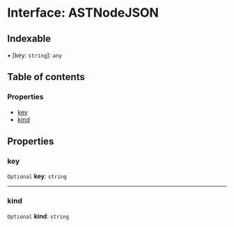 # Interface: ASTNodeJSON

## Indexable

▪ \[key: `string`]: `any`

## Table of contents

### Properties

* [key](/en/auto-docs/fixed-layout-editor/interfaces/ASTNodeJSON.md#key)
* [kind](/en/auto-docs/fixed-layout-editor/interfaces/ASTNodeJSON.md#kind)

## Properties

### key

`Optional` **key**: `string`

***

### kind

`Optional` **kind**: `string`
